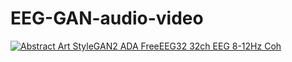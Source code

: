 # EEG-GAN-audio-video
[![Abstract Art StyleGAN2 ADA FreeEEG32 32ch EEG 8-12Hz Coh](https://img.youtube.com/vi/Qr6EfHLD0C4/0.jpg)](https://www.youtube.com/watch?v=Qr6EfHLD0C4)
